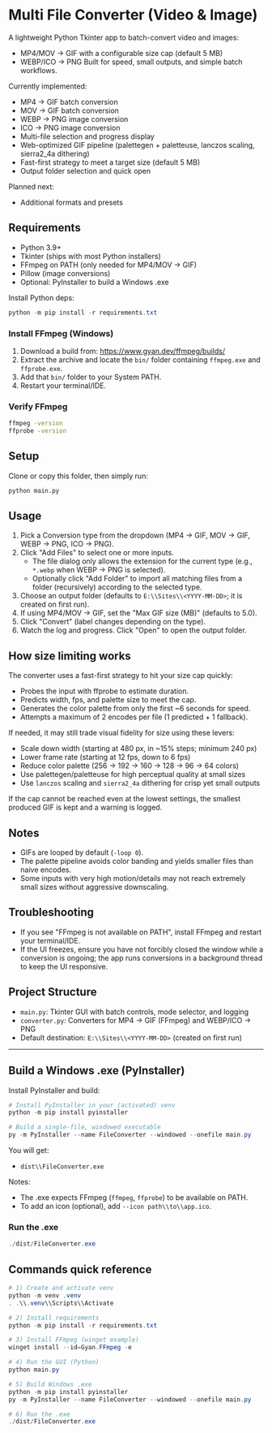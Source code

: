 # Multi File Converter (Video & Image)

A lightweight Python Tkinter app to batch-convert video and images:
- MP4/MOV → GIF with a configurable size cap (default 5 MB)
- WEBP/ICO → PNG
Built for speed, small outputs, and simple batch workflows.

Currently implemented:
- MP4 -> GIF batch conversion
- MOV -> GIF batch conversion
- WEBP -> PNG image conversion
- ICO -> PNG image conversion
- Multi-file selection and progress display
- Web-optimized GIF pipeline (palettegen + paletteuse, lanczos scaling, sierra2_4a dithering)
- Fast-first strategy to meet a target size (default 5 MB)
- Output folder selection and quick open

Planned next:
- Additional formats and presets

## Requirements
- Python 3.9+
- Tkinter (ships with most Python installers)
- FFmpeg on PATH (only needed for MP4/MOV -> GIF)
- Pillow (image conversions)
- Optional: PyInstaller to build a Windows .exe

Install Python deps:
```powershell
python -m pip install -r requirements.txt
```
 

### Install FFmpeg (Windows)
1. Download a build from: https://www.gyan.dev/ffmpeg/builds/
2. Extract the archive and locate the `bin/` folder containing `ffmpeg.exe` and `ffprobe.exe`.
3. Add that `bin/` folder to your System PATH.
4. Restart your terminal/IDE.

### Verify FFmpeg
```bash
ffmpeg -version
ffprobe -version
```

## Setup
Clone or copy this folder, then simply run:

```bash
python main.py
```

## Usage
1. Pick a Conversion type from the dropdown (MP4 -> GIF, MOV -> GIF, WEBP -> PNG, ICO -> PNG).
2. Click "Add Files" to select one or more inputs.
   - The file dialog only allows the extension for the current type (e.g., `*.webp` when WEBP -> PNG is selected).
   - Optionally click "Add Folder" to import all matching files from a folder (recursively) according to the selected type.
3. Choose an output folder (defaults to `E:\\Sites\\<YYYY-MM-DD>`; it is created on first run).
4. If using MP4/MOV -> GIF, set the "Max GIF size (MB)" (defaults to 5.0).
5. Click "Convert" (label changes depending on the type).
6. Watch the log and progress. Click "Open" to open the output folder.



## How size limiting works
The converter uses a fast-first strategy to hit your size cap quickly:
- Probes the input with ffprobe to estimate duration.
- Predicts width, fps, and palette size to meet the cap.
- Generates the color palette from only the first ~6 seconds for speed.
- Attempts a maximum of 2 encodes per file (1 predicted + 1 fallback).

If needed, it may still trade visual fidelity for size using these levers:
- Scale down width (starting at 480 px, in ~15% steps; minimum 240 px)
- Lower frame rate (starting at 12 fps, down to 6 fps)
- Reduce color palette (256 → 192 → 160 → 128 → 96 → 64 colors)
- Use palettegen/paletteuse for high perceptual quality at small sizes
- Use `lanczos` scaling and `sierra2_4a` dithering for crisp yet small outputs

If the cap cannot be reached even at the lowest settings, the smallest produced GIF is kept and a warning is logged.

## Notes
- GIFs are looped by default (`-loop 0`).
- The palette pipeline avoids color banding and yields smaller files than naive encodes.
- Some inputs with very high motion/details may not reach extremely small sizes without aggressive downscaling.

## Troubleshooting
- If you see "FFmpeg is not available on PATH", install FFmpeg and restart your terminal/IDE.
- If the UI freezes, ensure you have not forcibly closed the window while a conversion is ongoing; the app runs conversions in a background thread to keep the UI responsive.

## Project Structure
- `main.py`: Tkinter GUI with batch controls, mode selector, and logging
- `converter.py`: Converters for MP4 → GIF (FFmpeg) and WEBP/ICO → PNG
- Default destination: `E:\\Sites\\<YYYY-MM-DD>` (created on first run)

---

## Build a Windows .exe (PyInstaller)
Install PyInstaller and build:

```powershell
# Install PyInstaller in your (activated) venv
python -m pip install pyinstaller

# Build a single-file, windowed executable
py -m PyInstaller --name FileConverter --windowed --onefile main.py
```

You will get:
- `dist\\FileConverter.exe`

Notes:
- The .exe expects FFmpeg (`ffmpeg`, `ffprobe`) to be available on PATH.
- To add an icon (optional), add `--icon path\\to\\app.ico`.

### Run the .exe
```powershell
./dist/FileConverter.exe
```

## Commands quick reference
```powershell
# 1) Create and activate venv
python -m venv .venv
. .\\.venv\\Scripts\\Activate

# 2) Install requirements
python -m pip install -r requirements.txt

# 3) Install FFmpeg (winget example)
winget install --id=Gyan.FFmpeg -e

# 4) Run the GUI (Python)
python main.py

# 5) Build Windows .exe
python -m pip install pyinstaller
py -m PyInstaller --name FileConverter --windowed --onefile main.py

# 6) Run the .exe
./dist/FileConverter.exe
```
